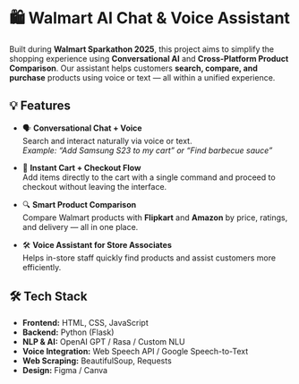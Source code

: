 # 🛍️ Walmart AI Chat & Voice Assistant

Built during **Walmart Sparkathon 2025**, this project aims to simplify the shopping experience using **Conversational AI** and **Cross-Platform Product Comparison**. Our assistant helps customers **search, compare, and purchase** products using voice or text — all within a unified experience.

## 💡 Features

- 🗣️ **Conversational Chat + Voice**  
  Search and interact naturally via voice or text.  
  _Example: “Add Samsung S23 to my cart” or “Find barbecue sauce”_

- 🛒 **Instant Cart + Checkout Flow**  
  Add items directly to the cart with a single command and proceed to checkout without leaving the interface.

- 🔍 **Smart Product Comparison**  
  Compare Walmart products with **Flipkart** and **Amazon** by price, ratings, and delivery — all in one place.

- 🛠️ **Voice Assistant for Store Associates**  
  Helps in-store staff quickly find products and assist customers more efficiently.

## 🛠️ Tech Stack

- **Frontend:** HTML, CSS, JavaScript  
- **Backend:** Python (Flask)  
- **NLP & AI:** OpenAI GPT / Rasa / Custom NLU  
- **Voice Integration:** Web Speech API / Google Speech-to-Text  
- **Web Scraping:** BeautifulSoup, Requests  
- **Design:** Figma / Canva
